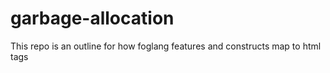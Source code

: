 garbage-allocation
==================

This repo is an outline for how foglang features and constructs map to html tags

